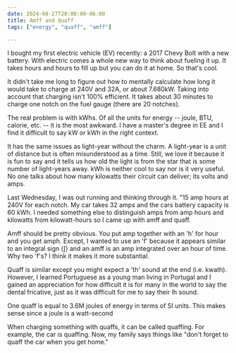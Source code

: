 ```yaml
---
date: 2024-08-27T20:00:00-06:00
title: Amff and Quaff
tags: ["energy", "quaff", "amff"]

---
```


I bought my first electric vehicle (EV) recently: a 2017 Chevy Bolt with a new
battery. With electric comes a whole new way to think about fueling it up. It
takes hours and hours to fill up but you can do it at home. So that's cool.

It didn't take me long to figure out how to mentally calculate how long it would
take to charge at 240V and 32A, or about 7.680kW. Taking into account that
charging isn't 100% efficient. It takes about 30 minutes to charge one notch on
the fuel gauge (there are 20 notches).

The real problem is with kWhs. Of all the units for energy -- joule, BTU,
calorie, etc. -- it is the most awkward. I have a master's degree in EE and I
find it difficult to say kW or kWh in the right context.

It has the same issues as light-year without the charm. A light-year is a unit
of distance but is often misunderstood as a time. Still, we love it because it
is fun to say and it tells us how old the light is from the star that is some
number of light-years away. kWh is neither cool to say nor is it very useful. No
one talks about how many kilowatts their circuit can deliver; its volts and
amps.

Last Wednesday, I was out running and thinking through it. "15 amp hours at 240V
for each notch. My car takes 32 amps and the cars battery capacity is 60 kWh. I
needed something else to distinguish amps from amp hours and kilowatts from
kilowatt-hours so I came up with amff and quaff.

Amff should be pretty obvious. You put amp together with an 'h' for hour and you
get amph. Except, I wanted to use an 'f' because it appears similar to an
integral sign (∫) and an amff is an amp integrated over an hour of time. Why two
'f's? I think it makes it more substantial.

Quaff is similar except you might expect a 'th' sound at the end (i.e. kwath).
However, I learned Portuguese as a young man living in Portugal and I gained an
appreciation for how difficult it is for many in the world to say the dental
fricative, just as it was difficult for me to say their lh sound.

One quaff is equal to 3.6M joules of energy in terms of SI units. This makes
sense since a joule is a watt-second 

When charging something with quaffs, it can be called quaffing. For example, the
car is quaffing. Now, my family says things like "don't forget to quaff the car
when you get home."

